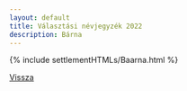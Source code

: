 ```yaml
---
layout: default
title: Választási névjegyzék 2022
description: Bárna
---
```


{% include settlementHTMLs/Baarna.html %}

[Vissza](./)
